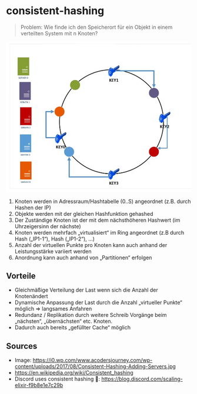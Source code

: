 # consistent-hashing

> Problem: Wie finde ich den Speicherort für ein Objekt in einem verteilten System mit n Knoten?

![](./attachments/consistent-hashing.png)

1. Knoten werden in Adressraum/Hashtabelle (0..S) angeordnet (z.B. durch Hashen der IP)
2. Objekte werden mit der gleichen Hashfunktion gehashed
3. Der Zuständige Knoten ist der mit dem nächsthöheren Hashwert (im Uhrzeigersinn der nächste)
4. Knoten werden mehrfach „virtualisiert“ im Ring angeordnet (z.B durch Hash („IP1-1“), Hash („IP1-2“), …)
5. Anzahl der virtuellen Punkte pro Knoten kann auch anhand der Leistungsstärke variiert werden
6. Anordnung kann auch anhand von „Partitionen“ erfolgen

## Vorteile

- Gleichmäßige Verteilung der Last wenn sich die Anzahl der Knotenändert
- Dynamische Anpassung der Last durch die Anzahl „virtueller Punkte“ möglich => langsames Anfahren
- Redundanz / Replikation durch weitere Schreib Vorgänge beim „nächsten“, „übernächsten“ etc. Knoten.
- Dadurch auch bereits „gefüllter Cache“ möglich

## Sources

- Image: <https://i0.wp.com/www.acodersjourney.com/wp-content/uploads/2017/08/Consistent-Hashing-Adding-Servers.jpg>
- <https://en.wikipedia.org/wiki/Consistent_hashing>
- Discord uses consistent hashing 🤔: <https://blog.discord.com/scaling-elixir-f9b8e1e7c29b>
